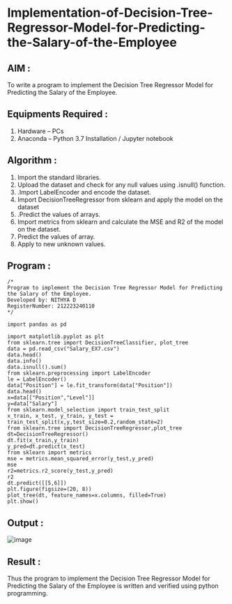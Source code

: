 # Implementation-of-Decision-Tree-Regressor-Model-for-Predicting-the-Salary-of-the-Employee

## AIM :
To write a program to implement the Decision Tree Regressor Model for Predicting the Salary of the Employee.

## Equipments Required :
1. Hardware – PCs
2. Anaconda – Python 3.7 Installation / Jupyter notebook

## Algorithm :
1. Import the standard libraries.
2. Upload the dataset and check for any null values using .isnull() function.
3. .Import LabelEncoder and encode the dataset.
4. Import DecisionTreeRegressor from sklearn and apply the model on the dataset
5. .Predict the values of arrays.
6. Import metrics from sklearn and calculate the MSE and R2 of the model on the dataset.
7. Predict the values of array.
8. Apply to new unknown values.

## Program :
```
/*
Program to implement the Decision Tree Regressor Model for Predicting the Salary of the Employee.
Developed by: NITHYA D
RegisterNumber: 212223240110
*/

import pandas as pd

import matplotlib.pyplot as plt
from sklearn.tree import DecisionTreeClassifier, plot_tree
data = pd.read_csv("Salary_EX7.csv")
data.head()
data.info()
data.isnull().sum()
from sklearn.preprocessing import LabelEncoder
le = LabelEncoder()
data["Position"] = le.fit_transform(data["Position"])
data.head()
x=data[["Position","Level"]]
y=data["Salary"]
from sklearn.model_selection import train_test_split
x_train, x_test, y_train, y_test = train_test_split(x,y,test_size=0.2,random_state=2)
from sklearn.tree import DecisionTreeRegressor,plot_tree
dt=DecisionTreeRegressor()
dt.fit(x_train,y_train)
y_pred=dt.predict(x_test)
from sklearn import metrics
mse = metrics.mean_squared_error(y_test,y_pred)
mse
r2=metrics.r2_score(y_test,y_pred)
r2
dt.predict([[5,6]])
plt.figure(figsize=(20, 8))
plot_tree(dt, feature_names=x.columns, filled=True)
plt.show()

```
## Output :
![image](https://github.com/user-attachments/assets/b85f3f32-3112-4f54-b38d-fbfc0359f0f2)

## Result :
Thus the program to implement the Decision Tree Regressor Model for Predicting the Salary of the Employee is written and verified using python programming.
